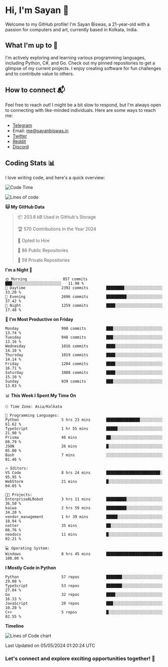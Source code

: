 # Hi, I'm Sayan 👋

Welcome to my GitHub profile! I'm Sayan Biswas, a 21-year-old with a passion for computers and art, currently based in Kolkata, India.

## What I'm up to 🚀

I'm actively exploring and learning various programming languages, including Python, C#, and Go. Check out my pinned repositories to get a glimpse of my current projects. I enjoy creating software for fun challenges and to contribute value to others.

## How to connect 📬

Feel free to reach out! I might be a bit slow to respond, but I'm always open to connecting with like-minded individuals. Here are some ways to reach me:

- [Telegram](https://t.me/dank_as_fuck)
- Email: [me@sayanbiswas.in](mailto:me@sayanbiswas.in)
- [Twitter](https://twitter.com/TheDankDel)
- [Reddit](https://www.reddit.com/user/dank_as_fuck_/)
- [Discord](https://discordapp.com/users/506536929152466945)

## Coding Stats 📊

I love writing code, and here's a quick overview:

<!--START_SECTION:waka-->
![Code Time](http://img.shields.io/badge/Code%20Time-1%2C602%20hrs%2046%20mins-blue)

![Lines of code](https://img.shields.io/badge/From%20Hello%20World%20I%27ve%20Written-5.7%20million%20lines%20of%20code-blue)

**🐱 My GitHub Data** 

> 📦 203.8 kB Used in GitHub's Storage 
 > 
> 🏆 570 Contributions in the Year 2024
 > 
> 💼 Opted to Hire
 > 
> 📜 86 Public Repositories 
 > 
> 🔑 59 Private Repositories 
 > 
**I'm a Night 🦉** 

```text
🌞 Morning                857 commits         ███░░░░░░░░░░░░░░░░░░░░░░   11.90 % 
🌆 Daytime                2392 commits        ████████░░░░░░░░░░░░░░░░░   33.20 % 
🌃 Evening                2696 commits        █████████░░░░░░░░░░░░░░░░   37.42 % 
🌙 Night                  1259 commits        ████░░░░░░░░░░░░░░░░░░░░░   17.48 % 
```
📅 **I'm Most Productive on Friday** 

```text
Monday                   990 commits         ███░░░░░░░░░░░░░░░░░░░░░░   13.74 % 
Tuesday                  948 commits         ███░░░░░░░░░░░░░░░░░░░░░░   13.16 % 
Wednesday                1016 commits        ████░░░░░░░░░░░░░░░░░░░░░   14.10 % 
Thursday                 1019 commits        ████░░░░░░░░░░░░░░░░░░░░░   14.14 % 
Friday                   1204 commits        ████░░░░░░░░░░░░░░░░░░░░░   16.71 % 
Saturday                 1088 commits        ████░░░░░░░░░░░░░░░░░░░░░   15.10 % 
Sunday                   939 commits         ███░░░░░░░░░░░░░░░░░░░░░░   13.03 % 
```


📊 **This Week I Spent My Time On** 

```text
🕑︎ Time Zone: Asia/Kolkata

💬 Programming Languages: 
Python                   5 hrs 23 mins       ███████████████░░░░░░░░░░   61.62 % 
TypeScript               1 hr 55 mins        █████░░░░░░░░░░░░░░░░░░░░   21.90 % 
Prisma                   46 mins             ██░░░░░░░░░░░░░░░░░░░░░░░   08.79 % 
JSON                     26 mins             █░░░░░░░░░░░░░░░░░░░░░░░░   05.00 % 
Bash                     7 mins              ░░░░░░░░░░░░░░░░░░░░░░░░░   01.46 % 

🔥 Editors: 
VS Code                  8 hrs 24 mins       ████████████████████████░   95.95 % 
WebStorm                 21 mins             █░░░░░░░░░░░░░░░░░░░░░░░░   04.05 % 

🐱‍💻 Projects: 
EnterpriseALRobot        3 hrs 11 mins       █████████░░░░░░░░░░░░░░░░   36.50 % 
kaiwa                    2 hrs 59 mins       █████████░░░░░░░░░░░░░░░░   34.20 % 
vendor_management        1 hr 39 mins        █████░░░░░░░░░░░░░░░░░░░░   18.94 % 
natter                   35 mins             ██░░░░░░░░░░░░░░░░░░░░░░░   06.76 % 
neodocs                  11 mins             █░░░░░░░░░░░░░░░░░░░░░░░░   02.21 % 

💻 Operating System: 
Windows                  8 hrs 45 mins       █████████████████████████   100.00 % 
```

**I Mostly Code in Python** 

```text
Python                   57 repos            ███████░░░░░░░░░░░░░░░░░░   29.08 % 
TypeScript               53 repos            ███████░░░░░░░░░░░░░░░░░░   27.04 % 
Go                       32 repos            ████░░░░░░░░░░░░░░░░░░░░░   16.33 % 
JavaScript               20 repos            ███░░░░░░░░░░░░░░░░░░░░░░   10.20 % 
C++                      5 repos             █░░░░░░░░░░░░░░░░░░░░░░░░   02.55 % 
```



**Timeline**

![Lines of Code chart](https://raw.githubusercontent.com/Dank-del/Dank-del/main/assets/bar_graph.png)


 Last Updated on 05/05/2024 01:20:24 UTC
<!--END_SECTION:waka-->

### Let's connect and explore exciting opportunities together! 🚀
